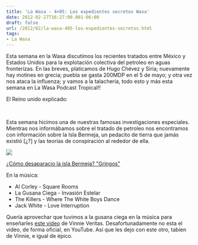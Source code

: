```yaml
---
title: 'La Wasa - 4×05: Los expedientes secretos Wasa'
date: 2012-02-27T16:27:00.001-06:00
draft: false
url: /2012/02/la-wasa-405-los-expedientes-secretos.html
tags: 
- La Wasa
---
```


Esta semana en la Wasa discutimos los recientes tratados entre México y Estados Unidos para la explotación colectiva del petroleo en aguas fronterizas. En las breves, platicamos de Hugo Chévez y Siria; nuevamente hay motines en grecia; puebla se gasta 200MDP en el 5 de mayo; y otra vez nos ataca la influenza; y vamos a la talachería, todo esto y más esta semana en La Wasa Podcast Tropical!!  
  

  
  
El Reino unido explicado:  

[  
](http://www.puntoporpunto.com/isla2.jpg)  

  
  
Esta semana hicimos una de nuestras famosas investigaciones especiales. Mientras nos informábamos sobre el tratado de petroleo nos encontramos con información sobre la Isla Bermeja, un pedacito de tierra que jamás existió \[¿?\] y las teorías de conspiración al rededor de ella.  
  

[![](https://lh3.ggpht.com/-QB0y3LcUaDU/UKG4UozwchI/AAAAAAAACCY/U0mpoVYQ1Wk/s1600/15175471.jpg)](http://3.bp.blogspot.com/-QB0y3LcUaDU/UKG4UozwchI/AAAAAAAACCY/U0mpoVYQ1Wk/s1600/15175471.jpg)

[¿Cómo desaparacio la isla Bermeja? "Gringos"](http://knowyourmeme.com/memes/ancient-aliens)

En la música:

*   Al Corley - Square Rooms
*   La Gusana Ciega - Invasión Estelar
*   The Killers - Where The White Boys Dance
*   Jack White - Love Interruption

Quería aprovechar que tuvimos a la gusana ciega en la música para enseñarles [este video](http://vinnieveritas.com/flash/otros/days-after-those-days/) de Vinnie Veritas. Desafortunadamente no esta el video, de forma oficial, en YouTube. Así que les dejo con este otro, tabíen de Vinnie, e igual de épico.
